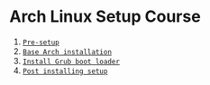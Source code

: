 # Arch Linux Setup Course

1. [`Pre-setup`](./presetup.md)
2. [`Base Arch installation`](./arch_install.md)
3. [`Install Grub boot loader`](./grub_boot_loader.md)
4. [`Post installing setup`](./post_install_setup.md)